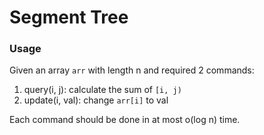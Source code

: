 # Segment Tree

### Usage

Given an array ```arr``` with length n and required 2 commands:

1. query(i, j): calculate the sum of ```[i, j)```
2. update(i, val): change ```arr[i]``` to val

Each command should be done in at most o(log n) time.